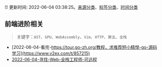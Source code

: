 :alarm_clock: 更新时间: 2022-06-04 03:38:25。[来源分类](../README.md)、[标签分类](../TAGS.md)、[时间分类](../TIMELINE.md)

## 前端进阶相关


> 关键字：`AST`、`GPU`、`WebAssembly`、`Vim`、`HTTP`、`算法`、`全栈`



- [2022-06-04-看完-https://tour.go-zh.org/教程，求推荐短小精悍-go-源码学习](https://www.v2ex.com/t/857215) 
- [2022-06-04-寻找-Web-全栈工程师-可远程](https://www.v2ex.com/t/857209) 
